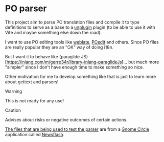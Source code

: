 # PO parser

This project aim to parse PO translation files and compile it to type definitions to serve as a base to a [unplugin](https://unplugin.unjs.io/) plugin (to be able to use it with Vite and maybe something else down the road).

I want to use PO editing tools like [weblate](https://weblate.org/pt-br/), [POedit](https://poedit.net/) and others. Since PO files are really popular they are an "OK" way of doing i18n.

But I want it to behave like (paraglide JS)[https://inlang.com/m/gerre34r/library-inlang-paraglideJs]... but much more "simpler" since I don't have enough time to make something so nice.

Other motivation for me to develop something like that is just to learn more about gettext and parsers!


> [!WARNING]
> This is not ready for any use! 

> [!CAUTION]
> Advises about risks or negative outcomes of certain actions.

[The files that are being used to test the parser](https://gitlab.com/news-flash/news_flash_gtk/-/blob/master/po) are from a [Gnome Circle](https://circle.gnome.org/) application called [Newsflash](https://apps.gnome.org/en/NewsFlash/). 